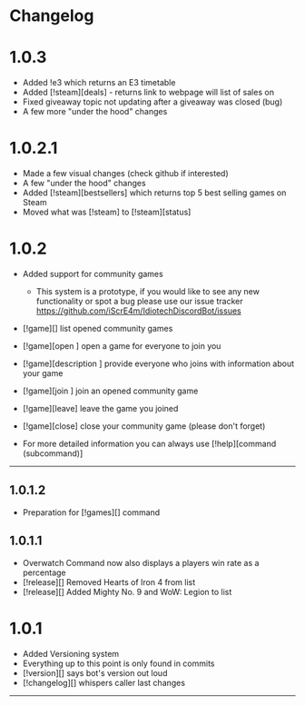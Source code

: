Changelog
=========

1.0.3
=====
* Added !e3 which returns an E3 timetable
* Added [!steam][deals] - returns link to webpage will list of sales on
* Fixed giveaway topic not updating after a giveaway was closed (bug)
* A few more "under the hood" changes

1.0.2.1
=======
* Made a few visual changes (check github if interested)
* A few "under the hood" changes
* Added [!steam][bestsellers] which returns top 5 best selling games on Steam
* Moved what was [!steam] to [!steam][status]


1.0.2
=====

* Added support for community games
    * This system is a prototype, if you would like to see any new functionality or spot a bug please use our issue tracker
     https://github.com/iScrE4m/IdiotechDiscordBot/issues

* [!game][]                             list opened community games
* [!game][open <gamename>]                         open a game for everyone to join you
* [!game][description <description>]    provide everyone who joins with information about your game
* [!game][join <gamename>]              join an opened community game
* [!game][leave]                        leave the game you joined
* [!game][close]                        close your community game (please don't forget)
* For more detailed information you can always use [!help][command (subcommand)]
_____

1.0.1.2
-------
* Preparation for [!games][] command

1.0.1.1
-------
* Overwatch Command now also displays a players win rate as a percentage
* [!release][] Removed Hearts of Iron 4  from list
* [!release][] Added Mighty No. 9 and WoW: Legion to list

1.0.1
=====
* Added Versioning system
* Everything up to this point is only found in commits
* [!version][] says bot's version out loud
* [!changelog][] whispers caller last changes
** **